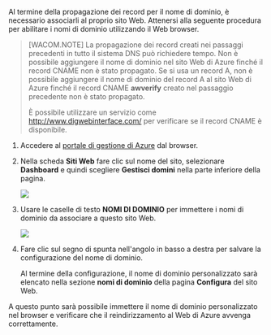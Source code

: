Al termine della propagazione dei record per il nome di dominio, è necessario associarli al proprio sito Web. Attenersi alla seguente procedura per abilitare i nomi di dominio utilizzando il Web browser.

> [WACOM.NOTE] La propagazione dei record creati nei passaggi precedenti in tutto il sistema DNS può richiedere tempo. Non è possibile aggiungere il nome di dominio nel sito Web di Azure finché il record CNAME non è stato propagato. Se si usa un record A, non è possibile aggiungere il nome di dominio del record A al sito Web di Azure finché il record CNAME **awverify** creato nel passaggio precedente non è stato propagato.
>
> È possibile utilizzare un servizio come <http://www.digwebinterface.com/> per verificare se il record CNAME è disponibile.

1.  Accedere al [portale di gestione di Azure][portale di gestione di Azure] dal browser.

2.  Nella scheda **Siti Web** fare clic sul nome del sito, selezionare **Dashboard** e quindi scegliere **Gestisci domini** nella parte inferiore della pagina.

    ![][0]

3.  Usare le caselle di testo **NOMI DI DOMINIO** per immettere i nomi di dominio da associare a questo sito Web.

    ![][1]

4.  Fare clic sul segno di spunta nell'angolo in basso a destra per salvare la configurazione del nome di dominio.

    Al termine della configurazione, il nome di dominio personalizzato sarà elencato nella sezione **nomi di dominio** della pagina **Configura** del sito Web.

A questo punto sarà possibile immettere il nome di dominio personalizzato nel browser e verificare che il reindirizzamento al Web di Azure avvenga correttamente.

  [portale di gestione di Azure]: https://manage.windowsazure.com
  [0]: ./media/custom-dns-web-site/dncmntask-cname-6.png
  [1]: ./media/custom-dns-web-site/dncmntask-cname-7.png
